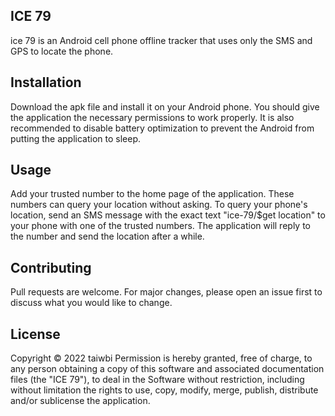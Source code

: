 ﻿## ICE 79
ice 79 is an Android cell phone offline tracker that uses only the SMS and GPS to
locate the phone.

## Installation
Download the apk file and install it on your Android phone. You should give the
application the necessary permissions to work properly. It is also recommended to
disable battery optimization to prevent the Android from putting the application
to sleep.

## Usage
Add your trusted number to the home page of the application. These numbers can
query your location without asking. 
To query your phone's location, send an SMS message with the exact text
"ice-79/$get location" to your phone with one of the trusted numbers. The
application will reply to the number and send the location after a while.

## Contributing
Pull requests are welcome. For major changes, please open an issue first to discuss
what you would like to change.

## License
Copyright ©️ 2022 taiwbi
Permission is hereby granted, free of charge, to any person obtaining a copy of
this software and associated documentation files (the "ICE 79"), to deal in the
Software without restriction, including without limitation the rights to use, copy,
modify, merge, publish, distribute and/or sublicense the application.